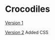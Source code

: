 # Crocodiles

[Version 1](https://dairemcsherry.github.io/Crocodiles/index-one.html)

[Version 2](https://dairemcsherry.github.io/Crocodiles/index-two.html)
Added CSS